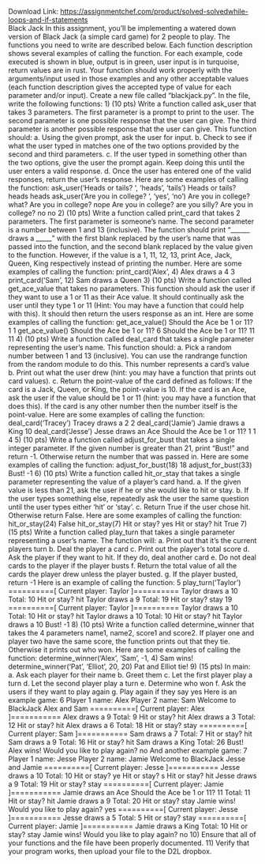 Download Link: https://assignmentchef.com/product/solved-solvedwhile-loops-and-if-statements
<br>
Black Jack In this assignment, you’ll be implementing a watered down version of Black Jack (a simple card game) for 2 people to play. The functions you need to write are described below. Each function description shows several examples of calling the function. For each example, code executed is shown in blue, output is in green, user input is in turquoise, return values are in rust. Your function should work properly with the arguments/input used in those examples and any other acceptable values (each function description gives the accepted type of value for each parameter and/or input). Create a new file called “blackjack.py”. In the file, write the following functions: 1) (10 pts) Write a function called ask_user that takes 3 parameters. The first parameter is a prompt to print to the user. The second parameter is one possible response that the user can give. The third parameter is another possible response that the user can give. This function should: a. Using the given prompt, ask the user for input. b. Check to see if what the user typed in matches one of the two options provided by the second and third parameters. c. If the user typed in something other than the two options, give the user the prompt again. Keep doing this until the user enters a valid response. d. Once the user has entered one of the valid responses, return the user’s response. Here are some examples of calling the function: ask_user(‘Heads or tails? ‘, ‘heads’, ‘tails’) Heads or tails? heads heads ask_user(‘Are you in college? ‘, ‘yes’, ‘no’) Are you in college? what? Are you in college? nope Are you in college? are you silly? Are you in college? no no 2) (10 pts) Write a function called print_card that takes 2 parameters. The first parameter is someone’s name. The second parameter is a number between 1 and 13 (inclusive). The function should print “______ draws a _____” with the first blank replaced by the user’s name that was passed into the function, and the second blank replaced by the value given to the function. However, if the value is a 1, 11, 12, 13, print Ace, Jack, Queen, King respectively instead of printing the number. Here are some examples of calling the function: print_card(‘Alex’, 4) Alex draws a 4 3 print_card(‘Sam’, 12) Sam draws a Queen 3) (10 pts) Write a function called get_ace_value that takes no parameters. This function should ask the user if they want to use a 1 or 11 as their Ace value. It should continually ask the user until they type 1 or 11 (Hint: You may have a function that could help with this). It should then return the users response as an int. Here are some examples of calling the function: get_ace_value() Should the Ace be 1 or 11? 1 1 get_ace_value() Should the Ace be 1 or 11? 6 Should the Ace be 1 or 11? 11 11 4) (10 pts) Write a function called deal_card that takes a single parameter representing the user’s name. This function should: a. Pick a random number between 1 and 13 (inclusive). You can use the randrange function from the random module to do this. This number represents a card’s value b. Print out what the user drew (hint: you may have a function that prints out card values). c. Return the point-value of the card defined as follows: If the card is a Jack, Queen, or King, the point-value is 10. If the card is an Ace, ask the user if the value should be 1 or 11 (hint: you may have a function that does this). If the card is any other number then the number itself is the point-value. Here are some examples of calling the function: deal_card(‘Tracey’) Tracey draws a 2 2 deal_card(‘Jamie’) Jamie draws a King 10 deal_card(‘Jesse’) Jesse draws an Ace Should the Ace be 1 or 11? 1 1 4 5) (10 pts) Write a function called adjust_for_bust that takes a single integer parameter. If the given number is greater than 21, print “Bust!” and return -1. Otherwise return the number that was passed in. Here are some examples of calling the function: adjust_for_bust(18) 18 adjust_for_bust(33) Bust! -1 6) (10 pts) Write a function called hit_or_stay that takes a single parameter representing the value of a player’s card hand. a. If the given value is less than 21, ask the user if he or she would like to hit or stay. b. If the user types something else, repeatedly ask the user the same question until the user types either ‘hit’ or ‘stay’. c. Return True if the user chose hit. Otherwise return False. Here are some examples of calling the function: hit_or_stay(24) False hit_or_stay(7) Hit or stay? yes Hit or stay? hit True 7) (15 pts) Write a function called play_turn that takes a single parameter representing a user’s name. The function will: a. Print out that it’s the current players turn b. Deal the player a card c. Print out the player’s total score d. Ask the player if they want to hit. If they do, deal another card e. Do not deal cards to the player if the player busts f. Return the total value of all the cards the player drew unless the player busted. g. If the player busted, return -1 Here is an example of calling the function: 5 play_turn(‘Taylor’) ==========[ Current player: Taylor ]========== Taylor draws a 10 Total: 10 Hit or stay? hit Taylor draws a 9 Total: 19 Hit or stay? stay 19 ==========[ Current player: Taylor ]========== Taylor draws a 10 Total: 10 Hit or stay? hit Taylor draws a 10 Total: 10 Hit or stay? hit Taylor draws a 10 Bust! -1 8) (10 pts) Write a function called determine_winner that takes the 4 parameters name1, name2, score1 and score2. If player one and player two have the same score, the function prints out that they tie. Otherwise it prints out who won. Here are some examples of calling the function: determine_winner(‘Alex’, ‘Sam’, -1, 4) Sam wins! determine_winner(‘Pat’, ‘Elliot’, 20, 20) Pat and Elliot tie! 9) (15 pts) In main: a. Ask each player for their name b. Greet them c. Let the first player play a turn d. Let the second player play a turn e. Determine who won f. Ask the users if they want to play again g. Play again if they say yes Here is an example game: 6 Player 1 name: Alex Player 2 name: Sam Welcome to BlackJack Alex and Sam ==========[ Current player: Alex ]=========== Alex draws a 9 Total: 9 Hit or stay? hit Alex draws a 3 Total: 12 Hit or stay? hit Alex draws a 6 Total: 18 Hit or stay? stay ==========[ Current player: Sam ]=========== Sam draws a 7 Total: 7 Hit or stay? hit Sam draws a 9 Total: 16 Hit or stay? hit Sam draws a King Total: 26 Bust! Alex wins! Would you like to play again? no And another example game: 7 Player 1 name: Jesse Player 2 name: Jamie Welcome to BlackJack Jesse and Jamie ==========[ Current player: Jesse ]=========== Jesse draws a 10 Total: 10 Hit or stay? ye Hit or stay? s Hit or stay? hit Jesse draws a 9 Total: 19 Hit or stay? stay ==========[ Current player: Jamie ]=========== Jamie draws an Ace Should the Ace be 1 or 11? 11 Total: 11 Hit or stay? hit Jamie draws a 9 Total: 20 Hit or stay? stay Jamie wins! Would you like to play again? yes ==========[ Current player: Jesse ]=========== Jesse draws a 5 Total: 5 Hit or stay? stay ==========[ Current player: Jamie ]=========== Jamie draws a King Total: 10 Hit or stay? stay Jamie wins! Would you like to play again? no 10) Ensure that all of your functions and the file have been properly documented. 11) Verify that your program works, then upload your file to the D2L dropbox.